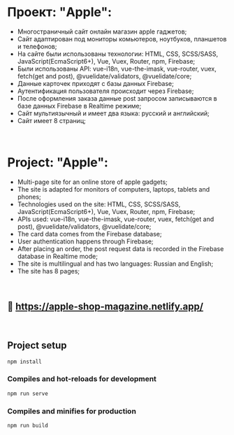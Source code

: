 # Проект: "Apple":
* Многостраничный сайт онлайн магазин apple гаджетов;
* Сайт адаптирован под мониторы комьютеров, ноутбуков, планшетов и телефонов;
* На сайте были использованы технологии: HTML, CSS, SCSS/SASS, JavaScript(EcmaScript6+), Vue, Vuex, Router, npm, Firebase;
* Были использованы API: vue-i18n, vue-the-imask, vue-router, vuex, fetch(get and post), @vuelidate/validators, @vuelidate/core;
* Данные карточек приходят с базы данных Firebase;
* Аутентификация пользователя происходит через Firebase;
* После оформления заказа данные post запросом записываются в базе данных Firebase в Realtime режиме;
* Сайт мультиязычный и имеет два языка: русский и английский;
* Сайт имеет 8 страниц;

<br>  

# Project: "Apple":
* Multi-page site for an online store of apple gadgets;
* The site is adapted for monitors of computers, laptops, tablets and phones;
* Technologies used on the site: HTML, CSS, SCSS/SASS, JavaScript(EcmaScript6+), Vue, Vuex, Router, npm, Firebase;
* APIs used: vue-i18n, vue-the-imask, vue-router, vuex, fetch(get and post), @vuelidate/validators, @vuelidate/core;
* The card data comes from the Firebase database;
* User authentication happens through Firebase;
* After placing an order, the post request data is recorded in the Firebase database in Realtime mode;
* The site is multilingual and has two languages: Russian and English;
* The site has 8 pages;

<br>

## 🔗 https://apple-shop-magazine.netlify.app/

<br>

## Project setup
```
npm install
```

### Compiles and hot-reloads for development
```
npm run serve
```

### Compiles and minifies for production
```
npm run build
```
